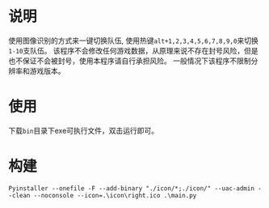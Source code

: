 # 说明

使用图像识别的方式来一键切换队伍, 使用热键`alt+1,2,3,4,5,6,7,8,9,0`来切换`1-10`支队伍。
该程序不会修改任何游戏数据，从原理来说不存在封号风险，但是也不保证不会被封号，使用本程序请自行承担风险。
一般情况下该程序不限制分辨率和游戏版本。

# 使用

下载`bin`目录下exe可执行文件，双击运行即可。

# 构建

`Pyinstaller --onefile -F --add-binary "./icon/*;./icon/" --uac-admin --clean --noconsole --icon=.\icon\right.ico .\main.py`